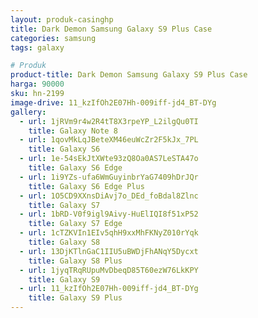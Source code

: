 ```yaml
---
layout: produk-casinghp
title: Dark Demon Samsung Galaxy S9 Plus Case
categories: samsung
tags: galaxy

# Produk
product-title: Dark Demon Samsung Galaxy S9 Plus Case
harga: 90000
sku: hn-2199
image-drive: 11_kzIfOh2E07Hh-009iff-jd4_BT-DYg
gallery:
  - url: 1jRVm9r4w2R4tT8X3rpeYP_L2ilgQu0TI
    title: Galaxy Note 8
  - url: 1qovMkLqJBeteXM46euWcZr2F5kJx_7PL
    title: Galaxy S6
  - url: 1e-54sEkJtXWte93zQ8Oa0AS7LeSTA47o
    title: Galaxy S6 Edge
  - url: 1i9YZs-ufa6WmGuyinbrYaG7409hDrJQr
    title: Galaxy S6 Edge Plus
  - url: 1O5CD9XXnsDiAvj7o_DEd_foBdal8Zlnc
    title: Galaxy S7
  - url: 1bRD-V0f9igl9Aivy-HuElIQI8f51xP52
    title: Galaxy S7 Edge
  - url: 1cTZKVIn1EIv5qhH9xxMhFKNyZ010rYqk
    title: Galaxy S8
  - url: 13DjKTlnGaC1IIU5uBWDjFhANqY5Dycxt
    title: Galaxy S8 Plus
  - url: 1jyqTRqRUpuMvDbeqD85T60ezW76LkKPY
    title: Galaxy S9
  - url: 11_kzIfOh2E07Hh-009iff-jd4_BT-DYg
    title: Galaxy S9 Plus
---
```

